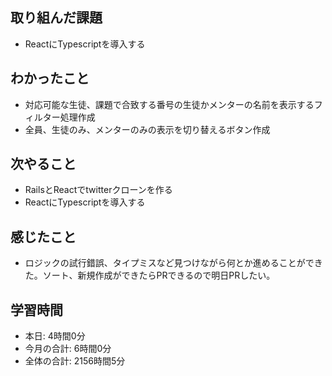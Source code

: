 ## 取り組んだ課題
- ReactにTypescriptを導入する
## わかったこと
- 対応可能な生徒、課題で合致する番号の生徒かメンターの名前を表示するフィルター処理作成
- 全員、生徒のみ、メンターのみの表示を切り替えるボタン作成
## 次やること
- RailsとReactでtwitterクローンを作る
- ReactにTypescriptを導入する
## 感じたこと
- ロジックの試行錯誤、タイプミスなど見つけながら何とか進めることができた。ソート、新規作成ができたらPRできるので明日PRしたい。
## 学習時間
- 本日: 4時間0分
- 今月の合計: 6時間0分
- 全体の合計: 2156時間5分
